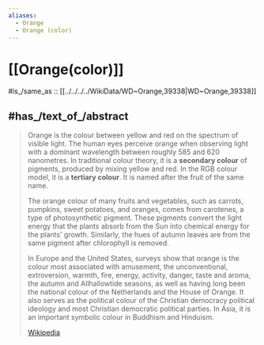 ```yaml
---
aliases:
  - Orange
  - Orange (color)
---
```


# [[Orange(color)]] 

#is_/same_as :: [[../../../../WikiData/WD~Orange,39338|WD~Orange,39338]] 

## #has_/text_of_/abstract 

> Orange is the colour between yellow and red on the spectrum of visible light. 
> The human eyes perceive orange when observing light with a 
> dominant wavelength between roughly 585 and 620 nanometres. 
> In traditional colour theory, it is a **secondary colour** of pigments, 
> produced by mixing yellow and red. 
> In the RGB colour model, it is a **tertiary colour**. It is named after the fruit of the same name.
>
> The orange colour of many fruits and vegetables, such as carrots, pumpkins, sweet potatoes, 
> and oranges, comes from carotenes, a type of photosynthetic pigment. 
> These pigments convert the light energy that the plants absorb from the Sun 
> into chemical energy for the plants' growth. 
> Similarly, the hues of autumn leaves are from the same pigment after chlorophyll is removed.
>
> In Europe and the United States, surveys show that orange is the colour most associated with amusement, the unconventional, extroversion, warmth, fire, energy, activity, danger, taste and aroma, the autumn and Allhallowtide seasons, as well as having long been the national colour of the Netherlands and the House of Orange. It also serves as the political colour of the Christian democracy political ideology and most Christian democratic political parties. In Asia, it is an important symbolic colour in Buddhism and Hinduism.
>
> [Wikipedia](https://en.wikipedia.org/wiki/Orange%20(colour)) 



